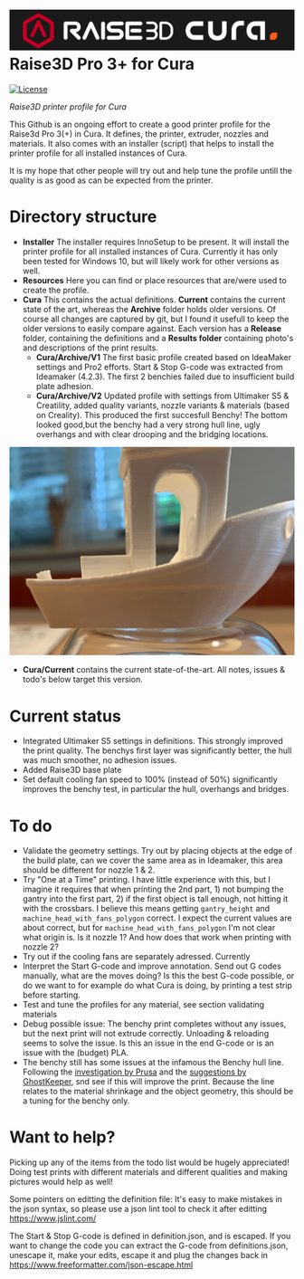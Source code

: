 ![ArduinoLog logo](/Resources/logo.png?raw=true )
Raise3D Pro 3+ for Cura
====================
[![License](https://img.shields.io/badge/license-MIT%20License-blue.svg)](http://doge.mit-license.org)

*Raise3D printer profile for Cura*

This Github is an ongoing effort to create a good printer profile for the Raise3d Pro 3(+) in Cura. It defines, the printer, extruder, nozzles and materials. It also comes with an installer (script) that helps to install the printer profile for all installed instances of Cura. 

It is my hope that other people will try out and help tune the profile untill the quality is as good as can be expected from the printer.

# Directory structure
* **Installer**
The installer requires InnoSetup to be present. It will  install the printer profile for all installed instances of Cura. Currently it has only been tested for Windows 10, but will likely work for other versions as well.  
* **Resources**
Here you can find or place resources that are/were used to create the profile. 
* **Cura**
This contains the actual definitions. **Current** contains the current state of the art, whereas the **Archive** folder holds older versions. Of course all changes are captured by git, but I found it usefull to keep the older versions to easily compare against. Each version has a **Release** folder, containing the definitions and a **Results folder** containing photo's and descriptions of the print results.
   * **Cura/Archive/V1**
The first basic profile created based on IdeaMaker settings and Pro2 efforts. Start & Stop G-code was extracted from Ideamaker (4.2.3). The first 2 benchies failed due to insufficient build plate adhesion. 
   * **Cura/Archive/V2**
Updated profile with settings from Ultimaker S5 & Creatility, added quality variants, nozzle variants & materials (based on Creality). This produced the first succesfull Benchy! The bottom looked good,but the benchy had a very strong  hull line, ugly overhangs and with clear drooping and the bridging locations.

![Benchy hull line](/Cura/Archive/v2/Results/IMG_1433.jpg)

 * **Cura/Current**
contains the current state-of-the-art. All notes, issues & todo's below target this version. 

# Current status
* Integrated Ultimaker S5 settings in definitions. This strongly improved the print quality. The benchys first layer was significantly better, the hull was much smoother, no adhesion issues. 
* Added Raise3D base plate
* Set default cooling fan speed to 100% (instead of 50%) significantly improves the benchy test, in particular the hull, overhangs and bridges. 

# To do
* Validate the geometry settings. Try out by placing objects at the edge of the build plate, can we cover the same area as in Ideamaker, this area should be different for nozzle 1 & 2.
* Try "One at a Time" printing. I have little experience with this, but I imagine it requires that when printing the 2nd part, 1) not bumping the gantry into the first part, 2) if the first object is tall enough,  not hitting it with the crossbars. I believe this means getting `gantry_height` and `machine_head_with_fans_polygon` correct. I expect the current values are about correct, but for `machine_head_with_fans_polygon` I'm not clear what origin is. Is it nozzle 1? And how does that work when printing with nozzle 2?
* Try out if the cooling fans are separately adressed. Currently 
* Interpret the Start G-code and improve annotation. Send out G codes manually, what are the moves doing? Is this the best G-code possible, or do we want to for example do what Cura is doing, by printing a test strip before starting.
* Test and tune the profiles for any material, see section validating materials
* Debug possible issue: The benchy print completes without any issues, but the next print will not extrude correctly. Unloading & reloading seems to solve the issue. Is this an issue in the end G-code or is an issue with the (budget) PLA.
* The benchy still has some issues at the infamous the Benchy hull line. Following the [investigation by Prusa](	
https://help.prusa3d.com/article/the-benchy-hull-line_124745) and the [suggestions by GhostKeeper](https://github.com/Ultimaker/Cura/issues/9244), snd see if this will improve the print. Because the line relates to the material shrinkage and the object geometry, this should be a tuning for the benchy only. 

# Want to help?
Picking up any of the items from the todo list would be hugely appreciated! Doing test prints with different materials and different qualities and making pictures would help as well!

Some pointers on editting the definition file:
It's easy to make mistakes in the json syntax, so please use a json lint tool to check it after editting
https://www.jslint.com/

The Start & Stop G-code is defined in definition.json, and is escaped. If you want to change the code you can extract the G-code from definitions.json, unescape it, make your edits, escape it and plug the changes back in
https://www.freeformatter.com/json-escape.html


